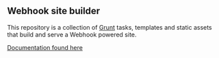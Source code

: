 ## Webhook site builder

This repository is a collection of [Grunt](http://www.gruntjs.com) tasks, templates
and static assets that build and serve a Webhook powered site.

[Documentation found here](http://webhook.com/docs/)
